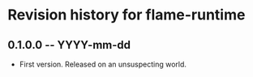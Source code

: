 # Revision history for flame-runtime

## 0.1.0.0 -- YYYY-mm-dd

* First version. Released on an unsuspecting world.
